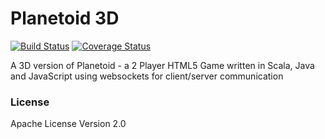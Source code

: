 Planetoid 3D
============

[![Build Status](https://travis-ci.org/wjsrobertson/planetoid.svg?branch=master)](https://travis-ci.org/wjsrobertson/planetoid3d)
[![Coverage Status](https://coveralls.io/repos/github/wjsrobertson/planetoid/badge.svg?branch=master)](https://coveralls.io/github/wjsrobertson/planetoid3d?branch=master)

A 3D version of Planetoid - a 2 Player HTML5 Game written in Scala, Java and JavaScript using websockets for client/server communication

### License

Apache License Version 2.0

